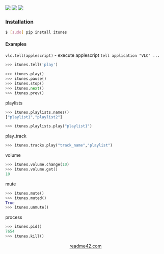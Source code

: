 <!--
https://readme42.com
-->


[![](https://img.shields.io/pypi/v/itunes.svg?maxAge=3600)](https://pypi.org/project/itunes/)
[![](https://img.shields.io/badge/License-Unlicense-blue.svg?longCache=True)](https://unlicense.org/)
[![](https://github.com/andrewp-as-is/itunes.py/workflows/tests42/badge.svg)](https://github.com/andrewp-as-is/itunes.py/actions)

### Installation
```bash
$ [sudo] pip install itunes
```

#### Examples
`vlc.tell(applescript)` - execute applescript `tell application "VLC" ...`
```python
>>> itunes.tell('play')
```

```python
>>> itunes.play()
>>> itunes.pause()
>>> itunes.stop()
>>> itunes.next()
>>> itunes.prev()
```

playlists
```python
>>> itunes.playlists.names()
["playlist1","playlist2"]

>>> itunes.playlists.play("playlist1")
```

play_track
```python
>>> itunes.tracks.play("track_name","playlist")
```

volume
```python
>>> itunes.volume.change(10)
>>> itunes.volume.get()
10
```

mute
```python
>>> itunes.mute()
>>> itunes.muted()
True
>>> itunes.unmute()
```


process
```python
>>> itunes.pid()
7654
>>> itunes.kill()
```

<p align="center">
    <a href="https://readme42.com/">readme42.com</a>
</p>
